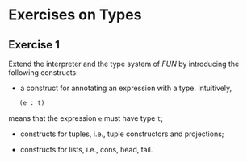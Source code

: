 # Exercises on Types

## Exercise 1

Extend the interpreter and the type system of *FUN* by introducing the following constructs:

* a construct for annotating an expression with a type. Intuitively,
```ocaml
   (e : t)
```
means that the expression `e` must have type `t`;

* constructs for tuples, i.e., tuple constructors and projections;

* constructs for lists, i.e., cons, head, tail.

